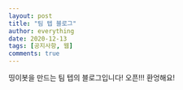 ```yaml
---
layout: post
title: "팀 텝 블로그"
author: everything
date: 2020-12-13
tags: [공지사항, 웹]
comments: true
---
```

띵이봇을 만드는 팀 텝의 블로그입니다!
오픈!!!
환엉해요!
